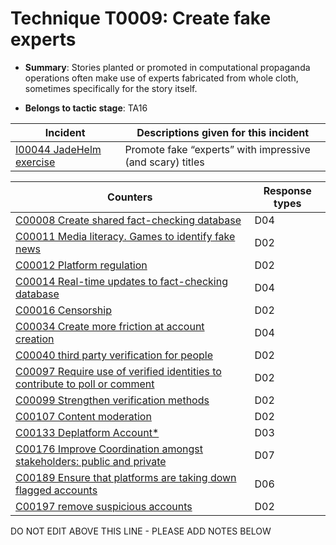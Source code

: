 # Technique T0009: Create fake experts

* **Summary**: Stories planted or promoted in computational propaganda operations often make use of experts fabricated from whole cloth, sometimes specifically for the story itself. 

* **Belongs to tactic stage**: TA16


| Incident | Descriptions given for this incident |
| -------- | -------------------- |
| [I00044 JadeHelm exercise](../../generated_pages/incidents/I00044.md) | Promote fake “experts” with impressive (and scary) titles |



| Counters | Response types |
| -------- | -------------- |
| [C00008 Create shared fact-checking database](../../generated_pages/counters/C00008.md) | D04 |
| [C00011 Media literacy. Games to identify fake news](../../generated_pages/counters/C00011.md) | D02 |
| [C00012 Platform regulation](../../generated_pages/counters/C00012.md) | D02 |
| [C00014 Real-time updates to fact-checking database](../../generated_pages/counters/C00014.md) | D04 |
| [C00016 Censorship](../../generated_pages/counters/C00016.md) | D02 |
| [C00034 Create more friction at account creation](../../generated_pages/counters/C00034.md) | D04 |
| [C00040 third party verification for people](../../generated_pages/counters/C00040.md) | D02 |
| [C00097 Require use of verified identities to contribute to poll or comment](../../generated_pages/counters/C00097.md) | D02 |
| [C00099 Strengthen verification methods](../../generated_pages/counters/C00099.md) | D02 |
| [C00107 Content moderation](../../generated_pages/counters/C00107.md) | D02 |
| [C00133 Deplatform Account*](../../generated_pages/counters/C00133.md) | D03 |
| [C00176 Improve Coordination amongst stakeholders: public and private](../../generated_pages/counters/C00176.md) | D07 |
| [C00189 Ensure that platforms are taking down flagged accounts](../../generated_pages/counters/C00189.md) | D06 |
| [C00197 remove suspicious accounts](../../generated_pages/counters/C00197.md) | D02 |


DO NOT EDIT ABOVE THIS LINE - PLEASE ADD NOTES BELOW